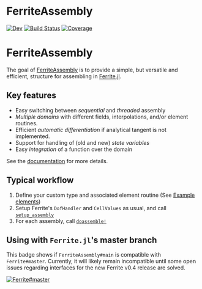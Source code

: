 # FerriteAssembly

[![Dev](https://img.shields.io/badge/docs-dev-blue.svg)](https://KnutAM.github.io/FerriteAssembly.jl/dev)
[![Build Status](https://github.com/KnutAM/FerriteAssembly.jl/actions/workflows/CI.yml/badge.svg?branch=main)](https://github.com/KnutAM/FerriteAssembly.jl/actions/workflows/CI.yml?query=branch%3Amain)
[![Coverage](https://codecov.io/gh/KnutAM/FerriteAssembly.jl/branch/main/graph/badge.svg)](https://codecov.io/gh/KnutAM/FerriteAssembly.jl)

# FerriteAssembly
The goal of [FerriteAssembly](https://github.com/KnutAM/FerriteAssembly.jl) 
is to provide a simple, but versatile and efficient, structure for assembling in 
[Ferrite.jl](https://github.com/Ferrite-FEM/Ferrite.jl/).

## Key features
* Easy switching between *sequential* and *threaded* assembly
* *Multiple domains* with different fields, interpolations, and/or element routines.
* Efficient *automatic differentiation* if analytical tangent is not implemented. 
* Support for handling of (old and new) *state variables*
* Easy *integration* of a function over the domain

See the [documentation](https://KnutAM.github.io/FerriteAssembly.jl/dev) for more details.

## Typical workflow
1. Define your custom type and associated element routine (See [Example elements](@ref))
2. Setup Ferrite's `DofHandler` and `CellValues` as usual, and call [`setup_assembly`](@ref)
3. For each assembly, call [`doassemble!`](@ref)

## Using with `Ferrite.jl`'s master branch
This badge shows if `FerriteAssembly#main` is compatible with `Ferrite#master`.
Currently, it will likely remain incompatible until some open issues regarding interfaces for the new Ferrite v0.4 release are solved. 

[![Ferrite#master](https://github.com/KnutAM/FerriteAssembly.jl/actions/workflows/FerriteMasterCI.yml/badge.svg?branch=main)](https://github.com/KnutAM/FerriteAssembly.jl/actions/workflows/FerriteMasterCI.yml?query=branch%3Amain)
